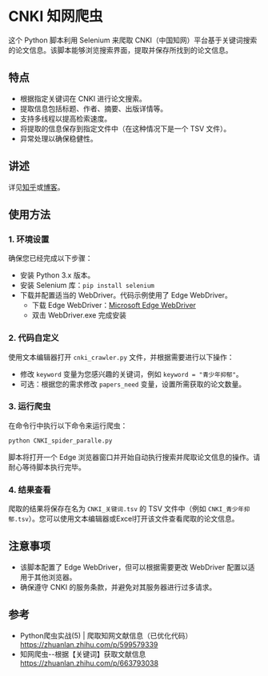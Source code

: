 # CNKI 知网爬虫

这个 Python 脚本利用 Selenium 来爬取 CNKI（中国知网）平台基于关键词搜索的论文信息。该脚本能够浏览搜索界面，提取并保存所找到的论文信息。

## 特点

- 根据指定关键词在 CNKI 进行论文搜索。
- 提取信息包括标题、作者、摘要、出版详情等。
- 支持多线程以提高检索速度。
- 将提取的信息保存到指定文件中（在这种情况下是一个 TSV 文件）。
- 异常处理以确保稳健性。

## 讲述

详见[知乎](https://zhuanlan.zhihu.com/p/670809708)或[博客](https://blog.wangzixi.top/2023/12/06/43/)。

## 使用方法

### 1. 环境设置

确保您已经完成以下步骤：

- 安装 Python 3.x 版本。
- 安装 Selenium 库：`pip install selenium`
- 下载并配置适当的 WebDriver。代码示例使用了 Edge WebDriver。
    - 下载 Edge WebDriver：[Microsoft Edge WebDriver](https://developer.microsoft.com/en-us/microsoft-edge/tools/webdriver/)
    - 双击 WebDriver.exe 完成安装

### 2. 代码自定义

使用文本编辑器打开 `cnki_crawler.py` 文件，并根据需要进行以下操作：

- 修改 `keyword` 变量为您感兴趣的关键词，例如 `keyword = "青少年抑郁"`。
- 可选：根据您的需求修改 `papers_need` 变量，设置所需获取的论文数量。


### 3. 运行爬虫

在命令行中执行以下命令来运行爬虫：

```bash
python CNKI_spider_paralle.py
```

脚本将打开一个 Edge 浏览器窗口并开始自动执行搜索并爬取论文信息的操作。请耐心等待脚本执行完毕。

### 4. 结果查看

爬取的结果将保存在名为 `CNKI_关键词.tsv` 的 TSV 文件中（例如 `CNKI_青少年抑郁.tsv`）。您可以使用文本编辑器或Excel打开该文件查看爬取的论文信息。

## 注意事项

- 该脚本配置了 Edge WebDriver，但可以根据需要更改 WebDriver 配置以适用于其他浏览器。
- 确保遵守 CNKI 的服务条款，并避免对其服务器进行过多请求。

## 参考

- Python爬虫实战(5) | 爬取知网文献信息（已优化代码） https://zhuanlan.zhihu.com/p/599579339
- 知网爬虫--根据【关键词】获取文献信息 https://zhuanlan.zhihu.com/p/663793038
